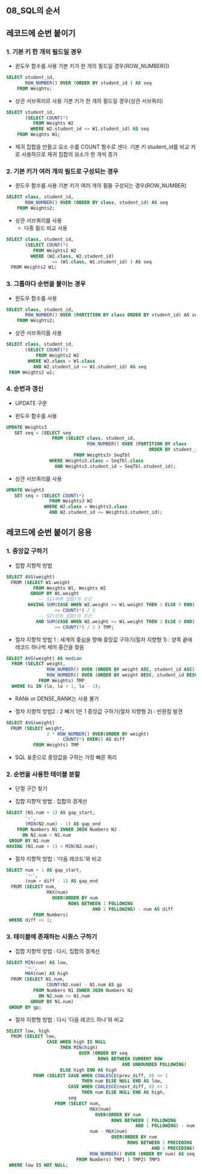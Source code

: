 ## 08_SQL의 순서

## 레코드에 순번 붙이기
### 1. 기본 키 한 개의 필드일 경우
- 윈도우 함수를 사용
기본 키가 한 개의 필드일 경우(ROW_NUMBER())
``` sql
SELECT student_id,
       ROW_NUMBER() OVER (ORDER BY student_id ) AS seq
    FROM Weights;
```

- 상관 서브쿼리르 사용
기본 키가 한 개의 필드일 경우(상관 서브쿼리)
``` sql
SELECT student_id,
       (SELECT COUNT(*)
          FROM Weights W2
         WHERE W2.student_id <= W1.student_id) AS seq
    FROM Weights W1;
```
  - 재귀 집합을 만들고 요소 수를 COUNT 함수로 센다. 기본 키 student_id를 비교 키로 사용하므로 재귀 집합의 요소가 한 개씩 증가

### 2. 기본 키가 여러 개의 필드로 구성되는 경우
- 윈도우 함수를 사용
기본 키가 여러 개의 필들 구성되는 경우(ROW_NUMBER)
``` sql
SELECT class, student_id,
       ROW_NUMBER() OVER (ORDER BY class, student_id) AS seq
    FROM Weights2;
```

- 상관 서브쿼리를 사용
  - 다중 필드 비교 사용
``` sql
SELECT class, student_id,
       (SELECT COUNT(*)
          FROM Weights2 W2
         WHERE (W2.class, W2.student_id)
                 <= (W1.class, W1.student_id) ) AS seq
　FROM Weights2 W1;
```

### 3. 그룹마다 순번을 붙이는 경우
- 윈도우 함수를 사용
``` sql
SELECT class, student_id,
       ROW_NUMBER() OVER (PARTITION BY class ORDER BY student_id) AS seq
    FROM Weights2;
```

- 상관 서브쿼리를 사용
``` sql
SELECT class, student_id,
       (SELECT COUNT(*)
           FROM Weights2 W2
        WHERE W2.class = W1.class
          AND W2.student_id <= W1.student_id) AS seq
 FROM Weights2 w1;
```

### 4. 순번과 갱신
- UPDATE 구문

- 윈도우 함수를 사용
``` sql
UPDATE Weights3
   SET seq = (SELECT seq
                 FROM (SELECT class, student_id,
                              ROW_NUMBER() OVER (PARTITION BY class
                                                     ORDER BY student_id) AS seq
                         FROM Weights3) SeqTbl
                WHERE Weights3.class = SeqTbl.class
                  AND Weights3.student_id = SeqTbl.student_id);
```

- 상관 서브쿼리를 사용
``` sql
UPDATE Weight3
   SET seq = (SELECT COUNT(*)
                FROM Weights3 W2
              WHERE W2.class = Weights3.class
                AND W2.student_id <= Weights3.student_id);
```

## 레코드에 순번 붙이기 응용
### 1. 중앙값 구하기
- 집합 지향적 방법
``` sql
SELECT AVG(weight)
　FROM (SELECT W1.weight
          FROM Weights W1, Weights W2
         GROUP BY W1.weight
            -- S1(하위 집합)의 조건
        HAVING SUM(CASE WHEN W2.weight >= W1.weight THEN 1 ELSE 0 END)
                  >= COUNT(*) / 2
            -- S2(상위 집합)의 조건
           AND SUM(CASE WHEN W2.weight <= W1.weight THEN 1 ELSE 0 END)
                  >= COUNT(*) / 2 ) TMP;
```

- 절차 지향적 방법 1 : 세계의 중심을 향해
중앙값 구하기(절차 지향형 1) : 양쪽 끝에 레코드 하나씩 세어 중간을 찾음
``` sql
SELECT AVG(weight) AS median
  FROM (SELECT weight,
               ROW_NUMBER() OVER (ORDER BY weight ASC, student_id ASC) AS hi,
               ROW_NUMBER() OVER (ORDER BY weight DESC, student_id DESC) AS lo
            FROM Weights) TMP
  WHERE hi IN (lo, lo + 1, lo - 1);
```
  - RANk or DENSE_RANK는 사용 불가

- 절차 지향적 방법2 : 2 빼기 1은 1
중앙값 구하기(절차 지향형 2) : 반환점 발견
``` sql
SELECT AVG(weight)
　FROM (SELECT weight,
               2 * ROW_NUMBER() OVER(ORDER BY weight)
                   - COUNT(*) OVER() AS diff
          FROM Weights) TMP
```
  - SQL 표준으로 중앙값을 구하는 가장 빠른 쿼리

### 2. 순번을 사용한 테이블 분할
- 단절 구간 찾기

- 집합 지향적 방법 : 집합의 경계선
``` sql
SELECT (N1.num + 1) AS gap_start,
       '~',
       (MIN(N2.num) - 1) AS gap_end
    FROM Numbers N1 INNER JOIN Numbers N2
      ON N2.num > N1.num
 GROUP BY N1.num
HAVING (N1.num + 1) < MIN(N2.num);
```

- 절차 지향적 방법 : '다음 레코드'와 비교
``` sql
SELECT num + 1 AS gap_start,
       '～',
       (num + diff - 1) AS gap_end
　FROM (SELECT num,
               MAX(num)
                 OVER(ORDER BY num
                       ROWS BETWEEN 1 FOLLOWING
                                AND 1 FOLLOWING) - num AS diff
          FROM Numbers) 
 WHERE diff <> 1;
```

### 3. 테이블에 존재하는 시퀀스 구하기
- 집합 지향적 방법 : 다시, 집합의 경계선
``` sql
SELECT MIN(num) AS low,
       '～',
       MAX(num) AS high
　FROM (SELECT N1.num,
               COUNT(N2.num) - N1.num AS gp
          FROM Numbers N1 INNER JOIN Numbers N2
            ON N2.num <= N1.num
         GROUP BY N1.num) 
 GROUP BY gp;
```

- 절차 지향형 방법 : 다시 '다음 레코드 하나'와 비교
``` sql
SELECT low, high
　FROM (SELECT low,
               CASE WHEN high IS NULL
                    THEN MIN(high)
                           OVER (ORDER BY seq
                                  ROWS BETWEEN CURRENT ROW
                                           AND UNBOUNDED FOLLOWING)
                    ELSE high END AS high
          FROM (SELECT CASE WHEN COALESCE(prev_diff, 0) <> 1
                            THEN num ELSE NULL END AS low,
                       CASE WHEN COALESCE(next_diff, 0) <> 1
                            THEN num ELSE NULL END AS high,
                       seq
                  FROM (SELECT num,
                               MAX(num)
                                 OVER(ORDER BY num
                                       ROWS BETWEEN 1 FOLLOWING
                                                AND 1 FOLLOWING) - num AS next_diff,
                               num - MAX(num)
                                       OVER(ORDER BY num
                                             ROWS BETWEEN 1 PRECEDING
                                                      AND 1 PRECEDING) AS prev_diff,
                               ROW_NUMBER() OVER (ORDER BY num) AS seq
                          FROM Numbers) TMP1 ) TMP2) TMP3
 WHERE low IS NOT NULL;
```


#
#
